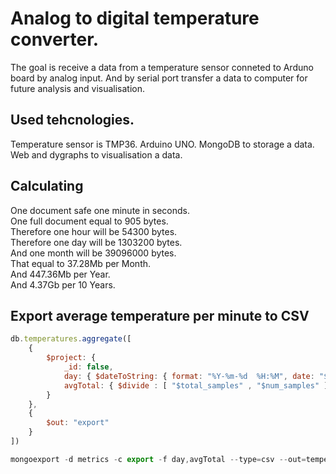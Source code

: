 # Analog to digital temperature converter.

The goal is receive a data from a temperature sensor conneted to Arduno board by analog input. And by serial port transfer a data to computer for future analysis and visualisation.

## Used tehcnologies.

Temperature sensor is TMP36.
Arduino UNO.
MongoDB to storage a data.
Web and dygraphs to visualisation a data.

## Calculating

One document safe one minute in seconds.  
One full document equal to 905 bytes.  
Therefore one hour will be 54300 bytes.  
Therefore one day will be 1303200 bytes.  
And one month will be 39096000 bytes.  
That equal to 37.28Mb per Month.  
And 447.36Mb per Year.  
And 4.37Gb per 10 Years.   

## Export average temperature per minute to CSV

```javascript
db.temperatures.aggregate([
	{ 
		$project: {
			_id: false,
			day: { $dateToString: { format: "%Y-%m-%d  %H:%M", date: "$timestamp" } },
			avgTotal: { $divide : [ "$total_samples" , "$num_samples" ] } 
		} 
	},
	{
		$out: "export"
	}
])

mongoexport -d metrics -c export -f day,avgTotal --type=csv --out=temperatres.csv
```

